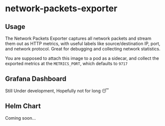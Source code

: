 # network-packets-exporter

## Usage
The Network Packets Exporter captures all network packets and stream them out as HTTP metrics, with useful labels like source/destination IP, port, and network protocol.
Great for debugging and collecting network statistics.

You are supposed to attach this image to a pod as a sidecar, and collect the exported metrics at the `METRICS_PORT`, which defaults to `9717` 

## Grafana Dashboard

Still Under development, Hopefully not for long :sleeping: 

## Helm Chart

Coming soon...

